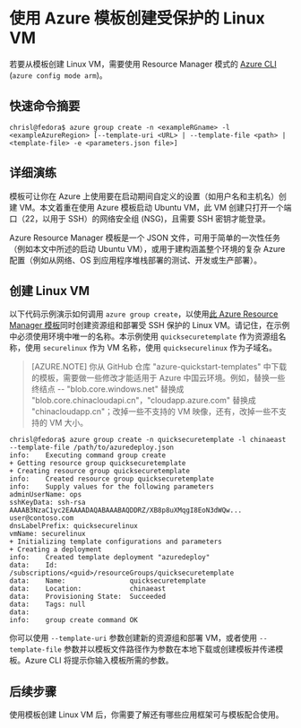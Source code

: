 <!-- ARM: tested -->

<properties
	pageTitle="使用 Azure 模板创建安全 Linux VM | Azure"
	description="使用 Azure Resource Manager 模板在 Azure 上创建安全 Linux VM。"
	services="virtual-machines-linux"
	documentationCenter=""
	authors="vlivech"
	manager="timlt"
	editor=""
	tags="azure-service-management,azure-resource-manager" />

<tags
	ms.service="virtual-machines-linux"
	ms.date="04/27/2016"
	wacn.date="06/29/2016"/>

# 使用 Azure 模板创建受保护的 Linux VM

若要从模板创建 Linux VM，需要使用 Resource Manager 模式的 [Azure CLI](/documentation/articles/xplat-cli-install/) (`azure config mode arm`)。

## 快速命令摘要

	chrisl@fedora$ azure group create -n <exampleRGname> -l <exampleAzureRegion> [--template-uri <URL> | --template-file <path> | <template-file> -e <parameters.json file>]

## 详细演练

模板可让你在 Azure 上使用要在启动期间自定义的设置（如用户名和主机名）创建 VM。本文着重在使用 Azure 模板启动 Ubuntu VM，此 VM 创建只打开一个端口（22，以用于 SSH）的网络安全组 (NSG)，且需要 SSH 密钥才能登录。

Azure Resource Manager 模板是一个 JSON 文件，可用于简单的一次性任务（例如本文中所述的启动 Ubuntu VM），或用于建构涵盖整个环境的复杂 Azure 配置（例如从网络、OS 到应用程序堆栈部署的测试、开发或生产部署）。

## 创建 Linux VM

以下代码示例演示如何调用 `azure group create`，以使用[此 Azure Resource Manager 模板](https://raw.githubusercontent.com/Azure/azure-quickstart-templates/master/101-vm-sshkey/azuredeploy.json)同时创建资源组和部署受 SSH 保护的 Linux VM。请记住，在示例中必须使用环境中唯一的名称。本示例使用 `quicksecuretemplate` 作为资源组名称，使用 `securelinux` 作为 VM 名称，使用 `quicksecurelinux` 作为子域名。

>[AZURE.NOTE] 你从 GitHub 仓库 "azure-quickstart-templates" 中下载的模板，需要做一些修改才能适用于 Azure 中国云环境。例如，替换一些终结点 -- "blob.core.windows.net" 替换成 "blob.core.chinacloudapi.cn"，"cloudapp.azure.com" 替换成 "chinacloudapp.cn"；改掉一些不支持的 VM 映像，还有，改掉一些不支持的 VM 大小。

	chrisl@fedora$ azure group create -n quicksecuretemplate -l chinaeast --template-file /path/to/azuredeploy.json
	info:    Executing command group create
	+ Getting resource group quicksecuretemplate
	+ Creating resource group quicksecuretemplate
	info:    Created resource group quicksecuretemplate
	info:    Supply values for the following parameters
	adminUserName: ops
	sshKeyData: ssh-rsa AAAAB3NzaC1yc2EAAAADAQABAAABAQDDRZ/XB8p8uXMqgI8EoN3dWQw... user@contoso.com
	dnsLabelPrefix: quicksecurelinux
	vmName: securelinux
	+ Initializing template configurations and parameters
	+ Creating a deployment
	info:    Created template deployment "azuredeploy"
	data:    Id:                  /subscriptions/<guid>/resourceGroups/quicksecuretemplate
	data:    Name:                quicksecuretemplate
	data:    Location:            chinaeast
	data:    Provisioning State:  Succeeded
	data:    Tags: null
	data:
	info:    group create command OK

你可以使用 `--template-uri` 参数创建新的资源组和部署 VM，或者使用 `--template-file` 参数并以模板文件路径作为参数在本地下载或创建模板并传递模板。Azure CLI 将提示你输入模板所需的参数。

## 后续步骤

使用模板创建 Linux VM 后，你需要了解还有哪些应用框架可与模板配合使用。

<!---HONumber=Mooncake_0425_2016-->